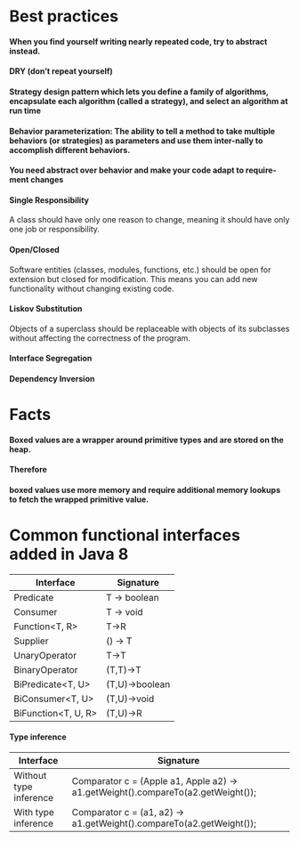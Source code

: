 # Best practices

#### When you find yourself writing nearly repeated code, try to abstract instead.

#### DRY (don’t repeat yourself)

#### Strategy design pattern which lets you define a family of algorithms, encapsulate each algorithm (called a strategy), and select an algorithm at run time

#### Behavior parameterization: The ability to tell a method to take multiple behaviors (or strategies) as parameters and use them inter-nally to accomplish different behaviors.

#### You need abstract over behavior and make your code adapt to require-ment changes

#### Single Responsibility

A class should have only one reason to change, meaning it should have only one job or responsibility.

#### Open/Closed

Software entities (classes, modules, functions, etc.) should be open for extension but closed for modification. This
means you can add new functionality without changing existing code.

#### Liskov Substitution

Objects of a superclass should be replaceable with objects of its subclasses without affecting the correctness of the
program.

#### Interface Segregation

#### Dependency Inversion

# Facts

#### Boxed values are a wrapper around primitive types and are stored on the heap.

#### Therefore

#### boxed values use more memory and require additional memory lookups to fetch the wrapped primitive value.

# Common functional interfaces added in Java 8

| Interface           | Signature      |
|---------------------|----------------|
| Predicate<T>        | T -> boolean   |
| Consumer<T>         | T -> void      |
| Function<T, R>      | T->R           |
| Supplier<T>         | () -> T        |
| UnaryOperator<T>    | T->T           |
| BinaryOperator<T>   | (T,T)->T       |
| BiPredicate<T, U>   | (T,U)->boolean |
| BiConsumer<T, U>    | (T,U)->void    |
| BiFunction<T, U, R> | (T,U)->R       |

#### Type inference

| Interface              | Signature                                                                               |
|------------------------|-----------------------------------------------------------------------------------------|
| Without type inference | Comparator<Apple> c = (Apple a1, Apple a2) -> a1.getWeight().compareTo(a2.getWeight()); |
| With type inference    | Comparator<Apple> c = (a1, a2) -> a1.getWeight().compareTo(a2.getWeight());             |